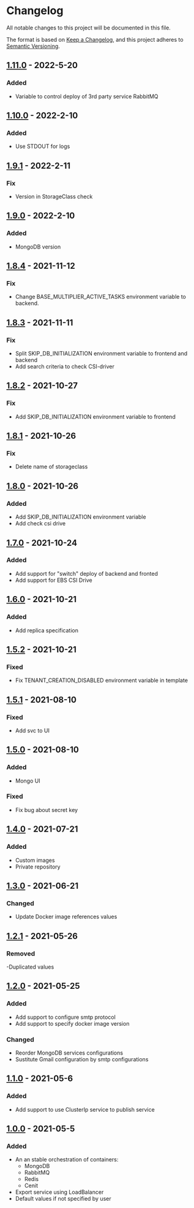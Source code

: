 # Changelog

All notable changes to this project will be documented in this file.

The format is based on [Keep a Changelog](https://keepachangelog.com/en/1.0.0/),
and this project adheres to [Semantic Versioning](https://semver.org/spec/v2.0.0.html).

## [1.11.0] - 2022-5-20

### Added

- Variable to control deploy of 3rd party service RabbitMQ

## [1.10.0] - 2022-2-10

### Added

- Use STDOUT for logs

## [1.9.1] - 2022-2-11

### Fix

- Version in StorageClass check

## [1.9.0] - 2022-2-10

### Added

- MongoDB version

## [1.8.4] - 2021-11-12

### Fix

- Change BASE_MULTIPLIER_ACTIVE_TASKS environment variable to backend.

## [1.8.3] - 2021-11-11

### Fix

- Split SKIP_DB_INITIALIZATION environment variable to frontend and backend
- Add search criteria to check CSI-driver

## [1.8.2] - 2021-10-27

### Fix

- Add SKIP_DB_INITIALIZATION environment variable to frontend

## [1.8.1] - 2021-10-26

### Fix

- Delete name of storageclass

## [1.8.0] - 2021-10-26

### Added

- Add SKIP_DB_INITIALIZATION environment variable
- Add check csi drive

## [1.7.0] - 2021-10-24

### Added

- Add support for "switch" deploy of backend and fronted
- Add support for EBS CSI Drive

## [1.6.0] - 2021-10-21

### Added

- Add replica specification

## [1.5.2] - 2021-10-21

### Fixed

- Fix TENANT_CREATION_DISABLED environment variable in template

## [1.5.1] - 2021-08-10

### Fixed

- Add svc to UI

## [1.5.0] - 2021-08-10

### Added

- Mongo UI

### Fixed

- Fix bug about secret key


## [1.4.0] - 2021-07-21

### Added

- Custom images
- Private repository

## [1.3.0] - 2021-06-21

### Changed

- Update Docker image references values

## [1.2.1] - 2021-05-26

### Removed

-Duplicated values

## [1.2.0] - 2021-05-25

### Added

- Add support to configure smtp protocol
- Add support to specify docker image version

### Changed

- Reorder MongoDB services configurations
- Sustitute Gmail configuration by smtp configurations

## [1.1.0] - 2021-05-6

### Added

- Add support to use ClusterIp service to publish service

## [1.0.0] - 2021-05-5

### Added

- An an stable orchestration of containers:
  - MongoDB
  - RabbitMQ
  - Redis
  - Cenit
- Export service using LoadBalancer
- Default values if not specified by user

[1.11.0]: https://github.com/cenit-io/cenit-chart/compare/v1.10.0...v1.11.0
[1.10.0]: https://github.com/cenit-io/cenit-chart/compare/v1.9.1...v1.10.0
[1.9.1]: https://github.com/cenit-io/cenit-chart/compare/v1.9.0...v1.9.1
[1.9.0]: https://github.com/cenit-io/cenit-chart/compare/v1.8.4...v1.9.0
[1.8.4]: https://github.com/cenit-io/cenit-chart/compare/v1.8.3...v1.8.4
[1.8.3]: https://github.com/cenit-io/cenit-chart/compare/v1.8.2...v1.8.3
[1.8.2]: https://github.com/cenit-io/cenit-chart/compare/v1.8.1...v1.8.2
[1.8.1]: https://github.com/cenit-io/cenit-chart/compare/v1.8.0...v1.8.1
[1.8.0]: https://github.com/cenit-io/cenit-chart/compare/v1.7.0...v1.8.0
[1.7.0]: https://github.com/cenit-io/cenit-chart/compare/v1.6.0...v1.7.0
[1.6.0]: https://github.com/cenit-io/cenit-chart/compare/v1.5.2...v1.6.0
[1.5.2]: https://github.com/cenit-io/cenit-chart/compare/v1.5.1...v1.5.2
[1.5.1]: https://github.com/cenit-io/cenit-chart/compare/v1.5.0...v1.5.1
[1.5.0]: https://github.com/cenit-io/cenit-chart/compare/v1.4.0...v1.5.0
[1.4.0]: https://github.com/cenit-io/cenit-chart/compare/v1.3.0...v1.4.0
[1.3.0]: https://github.com/cenit-io/cenit-chart/compare/v1.2.1...v1.3.0
[1.2.1]: https://github.com/cenit-io/cenit-chart/compare/v1.2.0...v1.2.1
[1.2.0]: https://github.com/cenit-io/cenit-chart/compare/v1.2.0...v1.1.0
[1.1.0]: https://github.com/cenit-io/cenit-chart/compare/v1.0.0...v1.1.0
[1.0.0]: https://github.com/cenit-io/cenit-chart/releases/tag/v1.0.0

